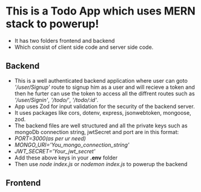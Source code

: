 # **This is a Todo App which uses MERN stack to powerup!**
- It has two folders frontend and backend
- Which consist of client side code and server side code.

## **Backend**
- This is a well authenticated backend application where user can goto *'/user/Signup'* route to signup him as a user and will recieve a token and then he furter can use the token to access all the diffrent routes such as *'/user/Signin'*, *'/todo/'*, *'/todo/:id'*.
- App uses Zod for input validation for the security of the backend server.
- It uses packages like cors, dotenv, express, jsonwebtoken, mongoose, zod.
- The backend files are well structured and all the private keys such as mongoDb connection string, jwtSecret and port are in this format:
- *PORT=3000(as per ur need)*
- *MONGO_URI='You_mongo_connection_string'*
- *JWT_SECRET='Your_jwt_secret'*
- Add these above keys in your **.env** folder
- Then use *node index.js* or *nodemon index.js* to powerup the backend

## **Frontend**
